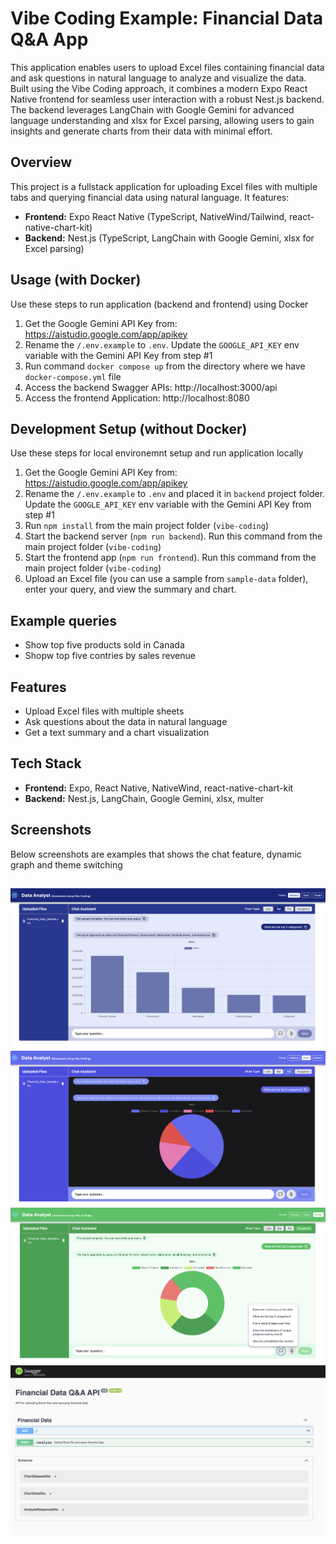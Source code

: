 # Vibe Coding Example: Financial Data Q&A App
This application enables users to upload Excel files containing financial data and ask questions in natural language to analyze and visualize the data. Built using the Vibe Coding approach, it combines a modern Expo React Native frontend for seamless user interaction with a robust Nest.js backend. The backend leverages LangChain with Google Gemini for advanced language understanding and xlsx for Excel parsing, allowing users to gain insights and generate charts from their data with minimal effort.

## Overview
This project is a fullstack application for uploading Excel files with multiple tabs and querying financial data using natural language. It features:
- **Frontend:** Expo React Native (TypeScript, NativeWind/Tailwind, react-native-chart-kit)
- **Backend:** Nest.js (TypeScript, LangChain with Google Gemini, xlsx for Excel parsing)

## Usage (with Docker)
Use these steps to run application (backend and frontend) using Docker
1. Get the Google Gemini API Key from: https://aistudio.google.com/app/apikey
2. Rename the `/.env.example` to `.env`. Update the `GOOGLE_API_KEY` env variable with the Gemini API Key from step #1
3. Run command `docker compose up` from the directory where we have `docker-compose.yml` file
4. Access the backend Swagger APIs: http://localhost:3000/api
4. Access the frontend Application: http://localhost:8080

## Development Setup (without Docker)
Use these steps for local environemnt setup and run application locally
1. Get the Google Gemini API Key from: https://aistudio.google.com/app/apikey
2. Rename the `/.env.example` to `.env` and placed it in `backend` project folder. Update the `GOOGLE_API_KEY` env variable with the Gemini API Key from step #1
3. Run `npm install` from the main project folder (`vibe-coding`)
4. Start the backend server (`npm run backend`). Run this command from the main project folder (`vibe-coding`)
5. Start the frontend app (`npm run frontend`). Run this command from the main project folder (`vibe-coding`)
6. Upload an Excel file (you can use a sample from `sample-data` folder), enter your query, and view the summary and chart.

## Example queries
- Show top five products sold in Canada
- Shopw top five contries by sales revenue

## Features
- Upload Excel files with multiple sheets
- Ask questions about the data in natural language
- Get a text summary and a chart visualization

## Tech Stack
- **Frontend:** Expo, React Native, NativeWind, react-native-chart-kit
- **Backend:** Nest.js, LangChain, Google Gemini, xlsx, multer

## Screenshots
Below screenshots are examples that shows the chat feature, dynamic graph and theme switching

![Line Graph](./sample-data/screen_1.png)
![Pie Screen 2](./sample-data/screen_2.png)
![Green Theme](./sample-data/screen_3.png)
![Swagger Open API](./sample-data/screen_4.png)
---
